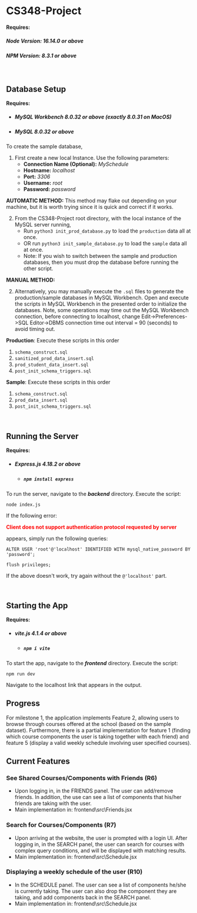 # CS348-Project

__Requires:__
##### Node Version: 16.14.0 or above
##### NPM Version:  8.3.1 or above

<br/>

## Database Setup
__Requires:__
* ##### MySQL Workbench 8.0.32 or above (exactly 8.0.31 on MacOS)
* ##### MySQL 8.0.32 or above
To create the sample database, 

1. First create a new local Instance. Use the following parameters:
    * __Connection Name (Optional):__ _MySchedule_ 
    * __Hostname:__ _localhost_
    * __Port:__ _3306_
    * __Username:__ _root_
    * __Password:__ _password_

__AUTOMATIC METHOD:__
This method may flake out depending on your machine, but it is worth trying since it is quick and correct if it works.

2. From the CS348-Project root directory, with the local instance of the MySQL server running,
    * Run `python3 init_prod_database.py` to load the `production` data all at once.
    * OR run `python3 init_sample_database.py` to load the `sample` data all at once.
    * Note: If you wish to switch between the sample and production databases, then you must drop the database before running the other script.

__MANUAL METHOD:__

2. Alternatively, you may manually execute the `.sql` files to generate the production/sample databases in MySQL Workbench. Open and execute the scripts in MySQL Workbench in the presented order to initialize the databases. Note, some operations may time out the MySQL Workbench connection, before connecting to localhost, change Edit->Preferences->SQL Editor->DBMS connection time out interval = 90 (seconds) to avoid timing out.

__Production__: Execute these scripts in this order
 1.  `schema_construct.sql`
 2. `sanitized_prod_data_insert.sql`
 3. `prod_student_data_insert.sql`
 4. `post_init_schema_triggers.sql`
 
 
 __Sample__: Execute these scripts in this order
 1. `schema_construct.sql`
 2. `prod_data_insert.sql`
 3. `post_init_schema_triggers.sql`


<br/>

## Running the Server
__Requires:__
* ##### Express.js 4.18.2 or above
    * ##### `npm install express`

To run the server, navigate to the ___backend___ directory. Execute the script:

`node index.js`

If the following error:

<span style="color:red">__Client does not support authentication protocol requested by server__</span>

appears, simply run the following queries:

`ALTER USER 'root'@'localhost' IDENTIFIED WITH mysql_native_password BY 'password';`

`flush privileges;`

If the above doesn't work, try again without the `@'localhost'` part.

<br/>

## Starting the App
__Requires:__
* ##### vite.js 4.1.4 or above
    * ##### `npm i vite`
To start the app, navigate to the ___frontend___ directory. Execute the script:

`npm run dev`

Navigate to the localhost link that appears in the output. 

## Progress
For milestone 1, the application implements Feature 2, allowing users to browse through courses offered at the school (based on the sample dataset). Furthermore, there is a partial implementation for feature 1 (finding which course components the user is taking together with each friend) and feature 5 (display a valid weekly schedule involving user specified courses).


## Current Features

### See Shared Courses/Components with Friends (R6)
- Upon logging in, in the FRIENDS panel. The user can add/remove friends. In addition, the use can see a list of components that his/her friends are taking with the user.
- Main implementation in: frontend\src\Friends.jsx

### Search for Courses/Components (R7)
- Upon arriving at the website, the user is prompted with a login UI. After logging in, in the SEARCH panel, the user can search for courses with complex query conditions, and will be displayed with matching results.
- Main implementation in: frontend\src\Schedule.jsx

### Displaying a weekly schedule of the user (R10)
- In the SCHEDULE panel. The user can see a list of components he/she is currently taking. The user can also drop the component they are taking, and add components back in the SEARCH panel.
- Main implementation in: frontend\src\Schedule.jsx